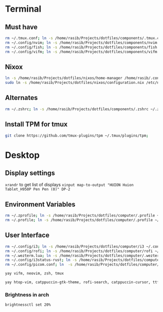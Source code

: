 # Terminal

## Must have

```bash
rm ~/.tmux.conf; ln -s /home/rasib/Projects/dotfiles/components/.tmux.conf ~/.tmux.conf;
rm ~/.config/nvim; ln -s /home/rasib/Projects/dotfiles/components/nvim ~/.config/nvim;
rm ~/.config/fish; ln -s /home/rasib/Projects/dotfiles/components/fish ~/.config/fish;
rm ~/.config/vifm; ln -s /home/rasib/Projects/dotfiles/components/vifm ~/.config/vifm;
```

## Nixox
```bash
ln -s /home/rasib/Projects/dotfiles/nixos/home-manager /home/rasib/.config/home-manager;
sudo ln -s /home/rasib/Projects/dotfiles/nixos/configuration.nix /etc/nixos/configuration.nix;
```
## Alternates

```bash
rm ~/.zshrc; ln -s /home/rasib/Projects/dotfiles/components/.zshrc ~/.zshrc;
```

## Install TPM for tmux

```bash
git clone https://github.com/tmux-plugins/tpm ~/.tmux/plugins/tpm;
```

# Desktop

## Display settings

`xrandr` to get list of displays
`xinput map-to-output "HUION Huion Tablet_H950P Pen Pen (0)" DP-2`

## Environment Variables

```bash
rm ~/.zprofile; ln -s /home/rasib/Projects/dotfiles/computer/.profile ~/.zprofile;
rm ~/.profile; ln -s /home/rasib/Projects/dotfiles/computer/.profile ~/.profile;
```

## User Interface

```bash
rm ~/.config/i3; ln -s /home/rasib/Projects/dotfiles/computer/i3 ~/.config/i3;
rm ~/.config/rofi; ln -s /home/rasib/Projects/dotfiles/computer/rofi ~/.config/rofi;
rm ~/.wezterm.lua; ln -s /home/rasib/Projects/dotfiles/computer/.wezterm.lua ~/.wezterm.lua;
rm ~/.config/i3status-rust; ln -s /home/rasib/Projects/dotfiles/computer/i3status-rust ~/.config/i3status-rust;
rm ~/.config/picom.conf; ln  -s /home/rasib/Projects/dotfiles/computer/picom.conf;

```

```bash
yay vifm, neovim, zsh, tmux
```

```bash
yay htop-vim, catppuccin-gtk-theme, rofi-search, catppuccin-cursor, ttf-jetbrains-mono-nerd, i3status-rs
```

### Brightness in arch

```bash
brightnessctl set 20%
```
